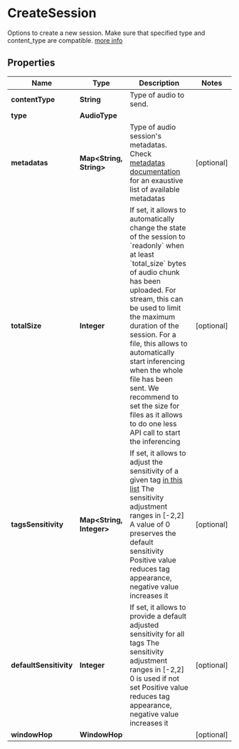 

# CreateSession

Options to create a new session.  Make sure that specified type and content_type are compatible. [more info](https://docs.cochl.ai/todo) 

## Properties

Name | Type | Description | Notes
------------ | ------------- | ------------- | -------------
**contentType** | **String** | Type of audio to send. | 
**type** | **AudioType** |  | 
**metadatas** | **Map&lt;String, String&gt;** | Type of audio session&#39;s metadatas. Check [metadatas documentation](https://docs.cochl.ai/todo) for an exaustive list of available metadatas  |  [optional]
**totalSize** | **Integer** | If set, it allows to automatically change the state of the session to &#x60;readonly&#x60; when at least &#x60;total_size&#x60; bytes of audio chunk has been uploaded.  For stream, this can be used to limit the maximum duration of the session.  For a file, this allows to automatically start inferencing when the whole file has been sent. We recommend to set the size for files as it allows to do one less API call to start the inferencing  |  [optional]
**tagsSensitivity** | **Map&lt;String, Integer&gt;** | If set, it allows to adjust the sensitivity of a given tag [in this list](https://docs.cochl.ai/sense/tags/)  The sensitivity adjustment ranges in [-2,2]  A value of 0 preserves the default sensitivity  Positive value reduces tag appearance, negative value increases it  |  [optional]
**defaultSensitivity** | **Integer** | If set, it allows to provide a default adjusted sensitivity for all tags  The sensitivity adjustment ranges in [-2,2]  0 is used if not set  Positive value reduces tag appearance, negative value increases it  |  [optional]
**windowHop** | **WindowHop** |  |  [optional]




